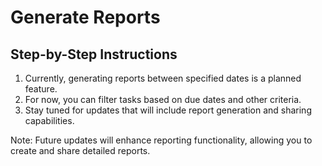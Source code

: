 # Generate Reports

## Step-by-Step Instructions

1. Currently, generating reports between specified dates is a planned feature.
2. For now, you can filter tasks based on due dates and other criteria.
3. Stay tuned for updates that will include report generation and sharing capabilities.

Note: Future updates will enhance reporting functionality, allowing you to create and share detailed reports.